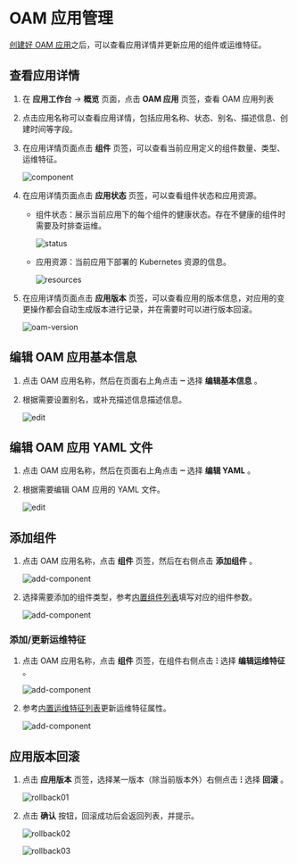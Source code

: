 # OAM 应用管理

[创建好 OAM 应用](create.md)之后，可以查看应用详情并更新应用的组件或运维特征。

## 查看应用详情

1. 在 __应用工作台__ -> __概览__ 页面，点击 __OAM 应用__ 页签，查看 OAM 应用列表
2. 点击应用名称可以查看应用详情，包括应用名称、状态、别名、描述信息、创建时间等字段。
3. 在应用详情页面点击 __组件__ 页签，可以查看当前应用定义的组件数量、类型、运维特征。

    ![component](https://docs.daocloud.io/daocloud-docs-images/docs/zh/docs/amamba/images/oam07.png)

4. 在应用详情页面点击 __应用状态__ 页签，可以查看组件状态和应用资源。

    - 组件状态：展示当前应用下的每个组件的健康状态。存在不健康的组件时需要及时排查运维。

        ![status](https://docs.daocloud.io/daocloud-docs-images/docs/zh/docs/amamba/images/oam08.png)

    - 应用资源：当前应用下部署的 Kubernetes 资源的信息。

        ![resources](https://docs.daocloud.io/daocloud-docs-images/docs/zh/docs/amamba/images/oam09.png)

5. 在应用详情页面点击 __应用版本__ 页签，可以查看应用的版本信息，对应用的变更操作都会自动生成版本进行记录，并在需要时可以进行版本回滚。

    ![oam-version](https://docs.daocloud.io/daocloud-docs-images/docs/zh/docs/amamba/images/oam-version.png)

## 编辑 OAM 应用基本信息

1. 点击 OAM 应用名称，然后在页面右上角点击 __ⵈ__ 选择 __编辑基本信息__ 。
2. 根据需要设置别名，或补充描述信息描述信息。

    ![edit](https://docs.daocloud.io/daocloud-docs-images/docs/zh/docs/amamba/images/oam10.png)

## 编辑 OAM 应用 YAML 文件

1. 点击 OAM 应用名称，然后在页面右上角点击 __ⵈ__ 选择 __编辑 YAML__ 。
2. 根据需要编辑 OAM 应用的 YAML 文件。

    ![edit](https://docs.daocloud.io/daocloud-docs-images/docs/zh/docs/amamba/images/oam11.png)

## 添加组件

1. 点击 OAM 应用名称，点击 __组件__ 页签，然后在右侧点击 __添加组件__ 。

    ![add-component](https://docs.daocloud.io/daocloud-docs-images/docs/zh/docs/amamba/images/oam12.png)

2. 选择需要添加的组件类型，参考[内置组件列表](https://kubevela.io/zh/docs/end-user/components/references)填写对应的组件参数。

    ![add-component](https://docs.daocloud.io/daocloud-docs-images/docs/zh/docs/amamba/images/oam13.png)

### 添加/更新运维特征

1. 点击 OAM 应用名称，点击 __组件__ 页签，在组件右侧点击 __ⵗ__ 选择 __编辑运维特征__ 。

    ![add-component](https://docs.daocloud.io/daocloud-docs-images/docs/zh/docs/amamba/images/oam14.png)

2. 参考[内置运维特征列表](https://kubevela.io/zh/docs/end-user/traits/references)更新运维特征属性。

    ![add-component](https://docs.daocloud.io/daocloud-docs-images/docs/zh/docs/amamba/images/oam15.png)

## 应用版本回滚

1. 点击 __应用版本__ 页签，选择某一版本（除当前版本外）右侧点击 __ⵗ__ 选择 __回滚__ 。

    ![rollback01](https://docs.daocloud.io/daocloud-docs-images/docs/zh/docs/amamba/images/rollback01.png)

2. 点击 __确认__ 按钮，回滚成功后会返回列表，并提示。

    ![rollback02](https://docs.daocloud.io/daocloud-docs-images/docs/zh/docs/amamba/images/rollback02.png)

    ![rollback03](https://docs.daocloud.io/daocloud-docs-images/docs/zh/docs/amamba/images/rollback03.png)
